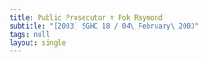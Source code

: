```yaml
---
title: Public Prosecutor v Pok Raymond
subtitle: "[2003] SGHC 18 / 04\_February\_2003"
tags: null
layout: single
---
```


